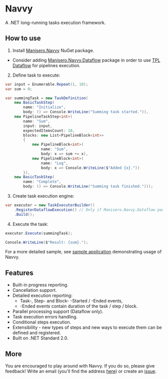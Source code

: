 # Navvy
A .NET long-running tasks execution framework.

## How to use

1. Install [Manisero.Navvy](https://www.nuget.org/packages/Manisero.Navvy/) NuGet package.

- Consider adding [Manisero.Navvy.Dataflow](https://www.nuget.org/packages/Manisero.Navvy.Dataflow/) package in order to use [TPL Dataflow](https://docs.microsoft.com/en-us/dotnet/standard/parallel-programming/dataflow-task-parallel-library) for pipelines execution.

2. Define task to execute:

```C#
var input = Enumerable.Repeat(1, 10);
var sum = 0;

var summingTask = new TaskDefinition(
    new BasicTaskStep(
        name: "Initialize",
        body: () => Console.WriteLine("Summing task started.")),
    new PipelineTaskStep<int>(
        name: "Sum",
        input: input,
        expectedItemsCount: 10,
        blocks: new List<PipelineBlock<int>>
        {
            new PipelineBlock<int>(
                name: "Sum",
                body: x => sum += x),
            new PipelineBlock<int>(
                name: "Log",
                body: x => Console.WriteLine($"Added {x}."))
        }),
    new BasicTaskStep(
        name: "Complete",
        body: () => Console.WriteLine("Summing task finished.")));
```

3. Create task execution engine:

```C#
var executor = new TaskExecutorBuilder()
    .RegisterDataflowExecution() // Only if Manisero.Navvy.Dataflow package referenced
    .Build();
```

4. Execute the task:

```C#
executor.Execute(summingTask);

Console.WriteLine($"Result: {sum}.");
```

For a more detailed sample, see [sample application](https://github.com/manisero/Navvy.SampleApp) demonstrating usage of Navvy.

## Features

- Built-in progress reporting.
- Cancellation support.
- Detailed execution reporting:
  - Task-, Step- and Block- -Started / -Ended events,
  - -Ended events contain duration of the task / step / block.
- Parallel processing support (Dataflow only).
- Task execution errors handling.
- Conditional steps execution.
- Extensibility - new types of steps and new ways to execute them can be defined and registered.
- Built on .NET Standard 2.0.

## More

You are encouraged to play around with Navvy. If you do so, please give feedback! Write an email (you'll find the address [here](https://github.com/manisero)) or create an [issue](https://github.com/manisero/Navvy/issues).

